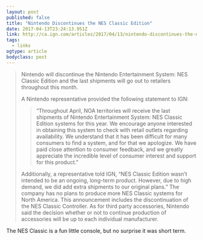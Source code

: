 ```yaml
---
layout: post 
published: false 
title: "Nintendo Discontinues the NES Classic Edition" 
date: 2017-04-13T23:24:13.951Z 
link: http://ca.ign.com/articles/2017/04/13/nintendo-discontinues-the-nes-classic-edition 
tags:
  - links
ogtype: article 
bodyclass: post 
---
```


> Nintendo will discontinue the Nintendo Entertainment System: NES Classic Edition and the last shipments will go out to retailers throughout this month.
> 
> A Nintendo representative provided the following statement to IGN:
> 
> > “Throughout April, NOA territories will receive the last shipments of Nintendo Entertainment System: NES Classic Edition systems for this year. We encourage anyone interested in obtaining this system to check with retail outlets regarding availability. We understand that it has been difficult for many consumers to find a system, and for that we apologize. We have paid close attention to consumer feedback, and we greatly appreciate the incredible level of consumer interest and support for this product.”
> 
> Additionally, a representative told IGN, “NES Classic Edition wasn’t intended to be an ongoing, long-term product. However, due to high demand, we did add extra shipments to our original plans.” The company has no plans to produce more NES Classic systems for North America. This announcement includes the discontinuation of the NES Classic Controller. As for third party accessories, Nintendo said the decision whether or not to continue production of accessories will be up to each individual manufacturer.

The NES Classic is a fun little console, but no surprise it was short term.
